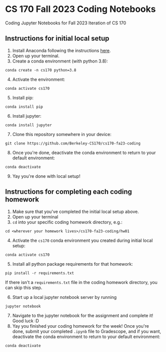 # CS 170 Fall 2023 Coding Notebooks
Coding Jupyter Notebooks for Fall 2023 Iteration of CS 170

## Instructions for initial local setup

1. Install Anaconda following the instructions [here](https://www.anaconda.com/products/distribution).
2. Open up your terminal.
3. Create a conda environment (with python 3.8):
```
conda create -n cs170 python=3.8
```
4. Activate the environment:
```
conda activate cs170
```
5. Install pip:
```
conda install pip
```
6. Install jupyter:
```
conda install jupyter
```
7. Clone this repository somewhere in your device:
```
git clone https://github.com/Berkeley-CS170/cs170-fa23-coding
```
8. Once you're done, deactivate the conda environment to return to your default environment:
```
conda deactivate
```
9. Yay you're done with local setup!

## Instructions for completing each coding homework

1. Make sure that you've completed the initial local setup above. 
2. Open up your terminal
3. `cd` into your specific coding homework directory, e.g.:
```
cd <wherever your homework lives>/cs170-fa23-coding/hw01
```
4. Activate the `cs170` conda environment you created during initial local setup:
```
conda activate cs170
```
5. Install all python package requirements for that homework:
```
pip install -r requirements.txt
```
If there isn't a `requirements.txt` file in the coding homework directory, you can skip this step.

6. Start up a local jupyter notebook server by running
```
jupyter notebook
```
7. Navigate to the jupyter notebook for the assignment and complete it! Good luck :D
8. Yay you finished your coding homework for the week! Once you're done, submit your completed `.ipynb` file to Gradescope, and if you want, deactivate the conda environment to return to your default environment:
```
conda deactivate
```